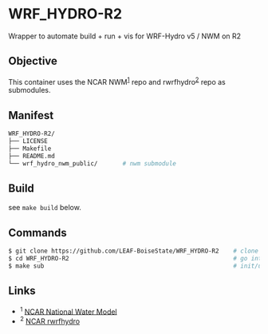 # WRF_HYDRO-R2
Wrapper to automate build + run + vis for WRF-Hydro v5 / NWM on R2
<br>

## Objective
This container uses the NCAR NWM<sup>[1](#1)</sup> repo 
and rwrfhydro<sup>[2](#2)</sup> repo as submodules.


## Manifest
```bash
WRF_HYDRO-R2/
├── LICENSE
├── Makefile
├── README.md
└── wrf_hydro_nwm_public/       # nwm submodule
```


## Build
see `make build` below.


## Commands
```bash
$ git clone https://github.com/LEAF-BoiseState/WRF_HYDRO-R2    # clone repo
$ cd WRF_HYDRO-R2                                              # go into repo
$ make sub                                                     # init/update submodule
```


## Links
* <sup><a name="1">1</a></sup> [NCAR National Water Model](https://github.com/NCAR/wrf_hydro_nwm_public)
* <sup><a name="2">2</a></sup> [NCAR rwrfhydro](https://github.com/NCAR/rwrfhydro)
<br>

